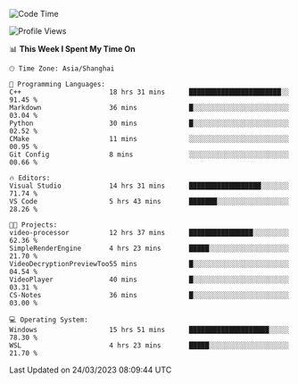 <!--START_SECTION:waka-->
![Code Time](http://img.shields.io/badge/Code%20Time-802%20hrs%2011%20mins-blue)

![Profile Views](http://img.shields.io/badge/Profile%20Views-2-blue)

📊 **This Week I Spent My Time On** 

```text
🕑︎ Time Zone: Asia/Shanghai

💬 Programming Languages: 
C++                      18 hrs 31 mins      ███████████████████████░░   91.45 % 
Markdown                 36 mins             █░░░░░░░░░░░░░░░░░░░░░░░░   03.04 % 
Python                   30 mins             █░░░░░░░░░░░░░░░░░░░░░░░░   02.52 % 
CMake                    11 mins             ░░░░░░░░░░░░░░░░░░░░░░░░░   00.95 % 
Git Config               8 mins              ░░░░░░░░░░░░░░░░░░░░░░░░░   00.66 % 

🔥 Editors: 
Visual Studio            14 hrs 31 mins      ██████████████████░░░░░░░   71.74 % 
VS Code                  5 hrs 43 mins       ███████░░░░░░░░░░░░░░░░░░   28.26 % 

🐱‍💻 Projects: 
video-processor          12 hrs 37 mins      ████████████████░░░░░░░░░   62.36 % 
SimpleRenderEngine       4 hrs 23 mins       █████░░░░░░░░░░░░░░░░░░░░   21.70 % 
VideoDecryptionPreviewToo55 mins             █░░░░░░░░░░░░░░░░░░░░░░░░   04.54 % 
VideoPlayer              40 mins             █░░░░░░░░░░░░░░░░░░░░░░░░   03.31 % 
CS-Notes                 36 mins             █░░░░░░░░░░░░░░░░░░░░░░░░   03.00 % 

💻 Operating System: 
Windows                  15 hrs 51 mins      ████████████████████░░░░░   78.30 % 
WSL                      4 hrs 23 mins       █████░░░░░░░░░░░░░░░░░░░░   21.70 % 
```


 Last Updated on 24/03/2023 08:09:44 UTC
<!--END_SECTION:waka-->